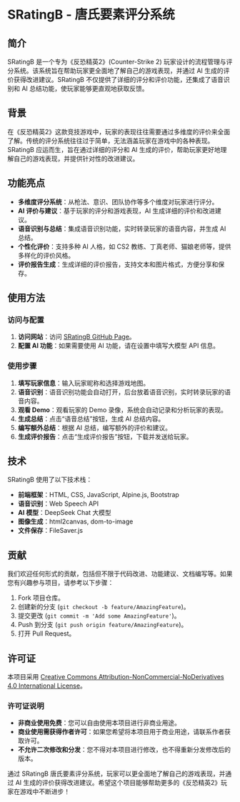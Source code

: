 # SRatingB - 唐氏要素评分系统

## 简介

SRatingB 是一个专为《反恐精英2》(Counter-Strike 2) 玩家设计的流程管理与评分系统。该系统旨在帮助玩家更全面地了解自己的游戏表现，并通过 AI 生成的评价获得改进建议。SRatingB 不仅提供了详细的评分和评价功能，还集成了语音识别和 AI 总结功能，使玩家能够更直观地获取反馈。

## 背景

在《反恐精英2》这款竞技游戏中，玩家的表现往往需要通过多维度的评价来全面了解。传统的评分系统往往过于简单，无法涵盖玩家在游戏中的各种表现。SRatingB 应运而生，旨在通过详细的评分和 AI 生成的评价，帮助玩家更好地理解自己的游戏表现，并提供针对性的改进建议。

## 功能亮点

- **多维度评分系统**：从枪法、意识、团队协作等多个维度对玩家进行评分。
- **AI 评价与建议**：基于玩家的评分和游戏表现，AI 生成详细的评价和改进建议。
- **语音识别与总结**：集成语音识别功能，实时转录玩家的语音内容，并生成 AI 总结。
- **个性化评价**：支持多种 AI 人格，如 CS2 教练、丁真老师、猫娘老师等，提供多样化的评价风格。
- **评价报告生成**：生成详细的评价报告，支持文本和图片格式，方便分享和保存。

## 使用方法

### 访问与配置

1. **访问网站**：访问 [SRatingB GitHub Page](https://w0fv1.github.io/SRatingB/)。
2. **配置 AI 功能**：如果需要使用 AI 功能，请在设置中填写大模型 API 信息。

### 使用步骤

1. **填写玩家信息**：输入玩家昵称和选择游戏地图。
2. **语音识别**：语音识别功能会自动打开，后台放着语音识别，实时转录玩家的语音内容。
3. **观看 Demo**：观看玩家的 Demo 录像，系统会自动记录和分析玩家的表现。
4. **生成总结**：点击“语音总结”按钮，生成 AI 总结内容。
5. **编写额外总结**：根据 AI 总结，编写额外的评价和建议。
6. **生成评价报告**：点击“生成评价报告”按钮，下载并发送给玩家。

## 技术

SRatingB 使用了以下技术栈：

- **前端框架**：HTML, CSS, JavaScript, Alpine.js, Bootstrap
- **语音识别**：Web Speech API
- **AI 模型**：DeepSeek Chat 大模型
- **图像生成**：html2canvas, dom-to-image
- **文件保存**：FileSaver.js

## 贡献

我们欢迎任何形式的贡献，包括但不限于代码改进、功能建议、文档编写等。如果您有兴趣参与项目，请参考以下步骤：

1. Fork 项目仓库。
2. 创建新的分支 (`git checkout -b feature/AmazingFeature`)。
3. 提交更改 (`git commit -m 'Add some AmazingFeature'`)。
4. Push 到分支 (`git push origin feature/AmazingFeature`)。
5. 打开 Pull Request。

## 许可证

本项目采用 [Creative Commons Attribution-NonCommercial-NoDerivatives 4.0 International License](https://creativecommons.org/licenses/by-nc-nd/4.0/)。

### 许可证说明

- **非商业使用免费**：您可以自由使用本项目进行非商业用途。
- **商业使用需获得作者许可**：如果您希望将本项目用于商业用途，请联系作者获取许可。
- **不允许二次修改和分发**：您不得对本项目进行修改，也不得重新分发修改后的版本。

通过 SRatingB 唐氏要素评分系统，玩家可以更全面地了解自己的游戏表现，并通过 AI 生成的评价获得改进建议。希望这个项目能够帮助更多的《反恐精英2》玩家在游戏中不断进步！